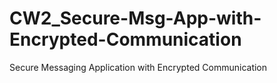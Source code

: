 # CW2_Secure-Msg-App-with-Encrypted-Communication
Secure Messaging Application with Encrypted Communication
